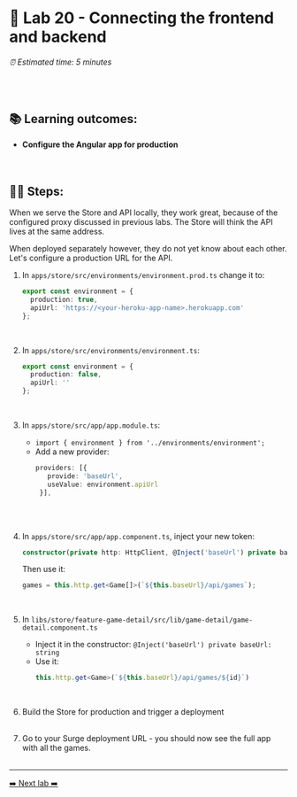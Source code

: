 # 🎸 Lab 20 - Connecting the frontend and backend

###### ⏰ Estimated time: 5 minutes
<br />

## 📚 Learning outcomes:

- **Configure the Angular app for production**
<br /><br /><br />

## 🏋️‍♀️ Steps:

When we serve the Store and API locally, they work great, because of the configured
proxy discussed in previous labs. The Store will think the API lives at the same address.

When deployed separately however, they do not yet know about each other. Let's configure
a production URL for the API.

1. In `apps/store/src/environments/environment.prod.ts` change it to:

    ```ts
    export const environment = {
      production: true,
      apiUrl: 'https://<your-heroku-app-name>.herokuapp.com'
    };
    ```
    <br />

2. In `apps/store/src/environments/environment.ts`:

    ```ts
    export const environment = {
      production: false,
      apiUrl: ''
    };
    ```
    <br />

3. In `apps/store/src/app/app.module.ts`:
    - `import { environment } from '../environments/environment';`
    - Add a new provider:
         ```ts
        providers: [{
            provide: 'baseUrl',
            useValue: environment.apiUrl
          }],
        ```
   <br /> <br />
   
4. In `apps/store/src/app/app.component.ts`, inject your new token:
    
   ```ts
   constructor(private http: HttpClient, @Inject('baseUrl') private baseUrl: string) {}
   ```
   
   Then use it:
   
    ```ts
    games = this.http.get<Game[]>(`${this.baseUrl}/api/games`);
    ```
    <br />

5. In `libs/store/feature-game-detail/src/lib/game-detail/game-detail.component.ts`
    - Inject it in the constructor: `@Inject('baseUrl') private baseUrl: string`
    - Use it: 
        ```typescript
        this.http.get<Game>(`${this.baseUrl}/api/games/${id}`)
        ```
        <br />

6. Build the Store for production and trigger a deployment
   <br /> <br />

7. Go to your Surge deployment URL - you should now see the full app with all the games.
   <br /> <br />

---

[➡️ Next lab ➡️](../lab21/LAB.md)
